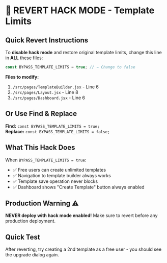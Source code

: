 # 🚨 REVERT HACK MODE - Template Limits

## Quick Revert Instructions

To **disable hack mode** and restore original template limits, change this line in **ALL** these files:

```javascript
const BYPASS_TEMPLATE_LIMITS = true; // ← Change to false
```

**Files to modify:**

1. `/src/pages/TemplateBuilder.jsx` - Line 6
2. `/src/pages/Layout.jsx` - Line 8
3. `/src/pages/Dashboard.jsx` - Line 6

## Or Use Find & Replace

**Find:** `const BYPASS_TEMPLATE_LIMITS = true;`  
**Replace:** `const BYPASS_TEMPLATE_LIMITS = false;`

## What This Hack Does

When `BYPASS_TEMPLATE_LIMITS = true`:

- ✅ Free users can create unlimited templates
- ✅ Navigation to template builder always works
- ✅ Template save operation never blocks
- ✅ Dashboard shows "Create Template" button always enabled

## Production Warning ⚠️

**NEVER deploy with hack mode enabled!**
Make sure to revert before any production deployment.

## Quick Test

After reverting, try creating a 2nd template as a free user - you should see the upgrade dialog again.

